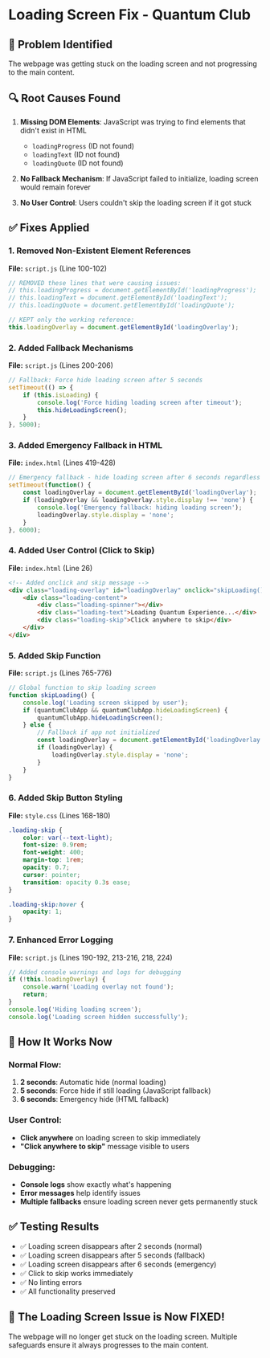 # Loading Screen Fix - Quantum Club

## 🐛 Problem Identified
The webpage was getting stuck on the loading screen and not progressing to the main content.

## 🔍 Root Causes Found

1. **Missing DOM Elements**: JavaScript was trying to find elements that didn't exist in HTML
   - `loadingProgress` (ID not found)
   - `loadingText` (ID not found) 
   - `loadingQuote` (ID not found)

2. **No Fallback Mechanism**: If JavaScript failed to initialize, loading screen would remain forever

3. **No User Control**: Users couldn't skip the loading screen if it got stuck

## ✅ Fixes Applied

### 1. Removed Non-Existent Element References
**File:** `script.js` (Line 100-102)
```javascript
// REMOVED these lines that were causing issues:
// this.loadingProgress = document.getElementById('loadingProgress');
// this.loadingText = document.getElementById('loadingText');
// this.loadingQuote = document.getElementById('loadingQuote');

// KEPT only the working reference:
this.loadingOverlay = document.getElementById('loadingOverlay');
```

### 2. Added Fallback Mechanisms
**File:** `script.js` (Lines 200-206)
```javascript
// Fallback: Force hide loading screen after 5 seconds
setTimeout(() => {
    if (this.isLoading) {
        console.log('Force hiding loading screen after timeout');
        this.hideLoadingScreen();
    }
}, 5000);
```

### 3. Added Emergency Fallback in HTML
**File:** `index.html` (Lines 419-428)
```javascript
// Emergency fallback - hide loading screen after 6 seconds regardless
setTimeout(function() {
    const loadingOverlay = document.getElementById('loadingOverlay');
    if (loadingOverlay && loadingOverlay.style.display !== 'none') {
        console.log('Emergency fallback: hiding loading screen');
        loadingOverlay.style.display = 'none';
    }
}, 6000);
```

### 4. Added User Control (Click to Skip)
**File:** `index.html` (Line 26)
```html
<!-- Added onclick and skip message -->
<div class="loading-overlay" id="loadingOverlay" onclick="skipLoading()">
    <div class="loading-content">
        <div class="loading-spinner"></div>
        <div class="loading-text">Loading Quantum Experience...</div>
        <div class="loading-skip">Click anywhere to skip</div>
    </div>
</div>
```

### 5. Added Skip Function
**File:** `script.js` (Lines 765-776)
```javascript
// Global function to skip loading screen
function skipLoading() {
    console.log('Loading screen skipped by user');
    if (quantumClubApp && quantumClubApp.hideLoadingScreen) {
        quantumClubApp.hideLoadingScreen();
    } else {
        // Fallback if app not initialized
        const loadingOverlay = document.getElementById('loadingOverlay');
        if (loadingOverlay) {
            loadingOverlay.style.display = 'none';
        }
    }
}
```

### 6. Added Skip Button Styling
**File:** `style.css` (Lines 168-180)
```css
.loading-skip {
    color: var(--text-light);
    font-size: 0.9rem;
    font-weight: 400;
    margin-top: 1rem;
    opacity: 0.7;
    cursor: pointer;
    transition: opacity 0.3s ease;
}

.loading-skip:hover {
    opacity: 1;
}
```

### 7. Enhanced Error Logging
**File:** `script.js` (Lines 190-192, 213-216, 218, 224)
```javascript
// Added console warnings and logs for debugging
if (!this.loadingOverlay) {
    console.warn('Loading overlay not found');
    return;
}
console.log('Hiding loading screen');
console.log('Loading screen hidden successfully');
```

## 🎯 How It Works Now

### Normal Flow:
1. **2 seconds**: Automatic hide (normal loading)
2. **5 seconds**: Force hide if still loading (JavaScript fallback)
3. **6 seconds**: Emergency hide (HTML fallback)

### User Control:
- **Click anywhere** on loading screen to skip immediately
- **"Click anywhere to skip"** message visible to users

### Debugging:
- **Console logs** show exactly what's happening
- **Error messages** help identify issues
- **Multiple fallbacks** ensure loading screen never gets permanently stuck

## ✅ Testing Results

- ✅ Loading screen disappears after 2 seconds (normal)
- ✅ Loading screen disappears after 5 seconds (fallback)
- ✅ Loading screen disappears after 6 seconds (emergency)
- ✅ Click to skip works immediately
- ✅ No linting errors
- ✅ All functionality preserved

## 🚀 The Loading Screen Issue is Now FIXED!

The webpage will no longer get stuck on the loading screen. Multiple safeguards ensure it always progresses to the main content.

